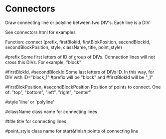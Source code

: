 # Connectors
Draw connecting line or polyline between two DIV's. Each line is a DIV

See connectors.html for examples

Function:
connect (prefix, firstBlokId, firstBlokPosition, secondBlockId, secondBlockPosition, style, className, title, point_style)

#prefix
Some first letters of ID of group of DIVs. Connection lines will not cross this DIVs. For example, "block"

#firstBlokId, #secondBlockId
Some last letters of DIVs ID. In this way, for DIV with ID="block_1" #prefix will be "block" and #firstBlokId will be "_1"

#firstBlokPosition, #secondBlockPosition
Position of points to connect. One of: "top", "bottom", "left", "right", "center"

#style
'line' or 'polyline'

#className
class name for connecting lines

#title
title for connecting lines

#point_style
class name for start&finish points of connecting line
